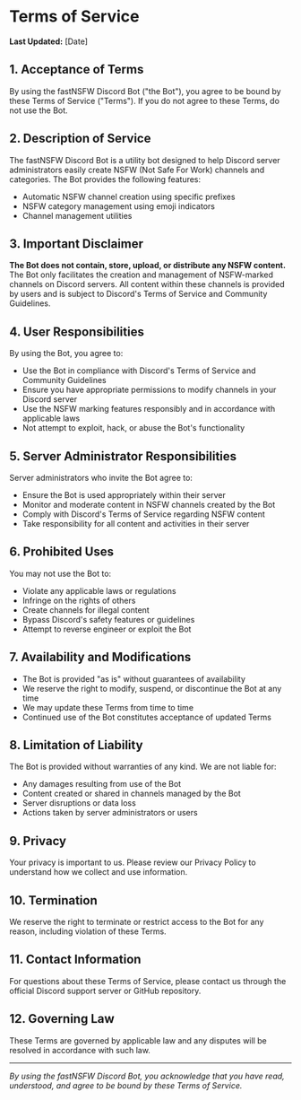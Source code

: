 # Terms of Service

**Last Updated:** [Date]

## 1. Acceptance of Terms

By using the fastNSFW Discord Bot ("the Bot"), you agree to be bound by these Terms of Service ("Terms"). If you do not agree to these Terms, do not use the Bot.

## 2. Description of Service

The fastNSFW Discord Bot is a utility bot designed to help Discord server administrators easily create NSFW (Not Safe For Work) channels and categories. The Bot provides the following features:

- Automatic NSFW channel creation using specific prefixes
- NSFW category management using emoji indicators
- Channel management utilities

## 3. Important Disclaimer

**The Bot does not contain, store, upload, or distribute any NSFW content.** The Bot only facilitates the creation and management of NSFW-marked channels on Discord servers. All content within these channels is provided by users and is subject to Discord's Terms of Service and Community Guidelines.

## 4. User Responsibilities

By using the Bot, you agree to:

- Use the Bot in compliance with Discord's Terms of Service and Community Guidelines
- Ensure you have appropriate permissions to modify channels in your Discord server
- Use the NSFW marking features responsibly and in accordance with applicable laws
- Not attempt to exploit, hack, or abuse the Bot's functionality

## 5. Server Administrator Responsibilities

Server administrators who invite the Bot agree to:

- Ensure the Bot is used appropriately within their server
- Monitor and moderate content in NSFW channels created by the Bot
- Comply with Discord's Terms of Service regarding NSFW content
- Take responsibility for all content and activities in their server

## 6. Prohibited Uses

You may not use the Bot to:

- Violate any applicable laws or regulations
- Infringe on the rights of others
- Create channels for illegal content
- Bypass Discord's safety features or guidelines
- Attempt to reverse engineer or exploit the Bot

## 7. Availability and Modifications

- The Bot is provided "as is" without guarantees of availability
- We reserve the right to modify, suspend, or discontinue the Bot at any time
- We may update these Terms from time to time
- Continued use of the Bot constitutes acceptance of updated Terms

## 8. Limitation of Liability

The Bot is provided without warranties of any kind. We are not liable for:

- Any damages resulting from use of the Bot
- Content created or shared in channels managed by the Bot
- Server disruptions or data loss
- Actions taken by server administrators or users

## 9. Privacy

Your privacy is important to us. Please review our Privacy Policy to understand how we collect and use information.

## 10. Termination

We reserve the right to terminate or restrict access to the Bot for any reason, including violation of these Terms.

## 11. Contact Information

For questions about these Terms of Service, please contact us through the official Discord support server or GitHub repository.

## 12. Governing Law

These Terms are governed by applicable law and any disputes will be resolved in accordance with such law.

---

*By using the fastNSFW Discord Bot, you acknowledge that you have read, understood, and agree to be bound by these Terms of Service.*
